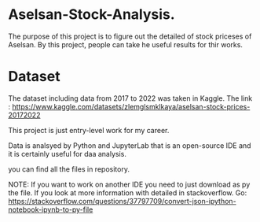 # Aselsan-Stock-Analysis.

The purpose of this project is to figure out the detailed of stock priceses of Aselsan.
By this project, people can take he useful results for thir works.
# Dataset
The dataset including data from 2017 to 2022 was taken in Kaggle.
The link : https://www.kaggle.com/datasets/zlemglsmklkaya/aselsan-stock-prices-20172022

This project is just entry-level work for my career.

Data is analsyed by Python and JupyterLab that is an open-source IDE and it is certainly useful for daa analysis.

you can find all the files in repository.

NOTE: If you want to work on another IDE you need to just download as py the file.
If you look at more information with detailed in stackoverflow.
Go: https://stackoverflow.com/questions/37797709/convert-json-ipython-notebook-ipynb-to-py-file


